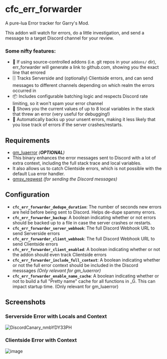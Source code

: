 # cfc_err_forwarder
A pure-lua Error tracker for Garry's Mod.

This addon will watch for errors, do a little investigation, and send a message to a target Discord channel for your review.

### Some nifty features:
 - :brain: If using source-controlled addons (i.e. git repos in your `addons/` dir), err_forwarder will generate a link to github.com, showing you the exact line that errored
 - :file_cabinet: Tracks Serverside and (optionally) Clientside errors, and can send messages to different channels depending on which realm the errors occurred in
 - :package: Includes configurable batching logic and respects Discord rate limiting, so it won't spam your error channel
 - :mag_right: Shows you the current values of up to 8 local variables in the stack that threw an error (very useful for debugging!)
 - :floppy_disk: Automatically backs up your unsent errors, making it less likely that you lose track of errors if the server crashes/restarts.

## Requirements
 - [gm_luaerror](https://github.com/danielga/gm_luaerror) _(**OPTIONAL**)_
  - This binary enhances the error messages sent to Discord with a lot of extra context, including the full stack trace and local variables.
  - It also allows us to catch Clientside errors, which is not possible with the default Lua error handler.
 - [gmsv_reqwest](https://github.com/WilliamVenner/gmsv_reqwest) _(for sending the Discord messages)_


## Configuration
 - **`cfc_err_forwarder_dedupe_duration`**: The number of seconds new errors are held before being sent to Discord. Helps de-dupe spammy errors.
 - **`cfc_err_forwarder_backup`**: A boolean indicating whether or not errors should be backed up to a file in case the server crashes or restarts.
 - **`cfc_err_forwarder_server_webhook`**: The full Discord Webhook URL to send Serverside errors
 - **`cfc_err_forwarder_client_webhook`**: The full Discord Webhook URL to send Clientside errors
 - **`cfc_err_forwarder_client_enabled`**: A boolean indicating whether or not the addon should even track Clientside errors
 - **`cfc_err_forwarder_include_full_context`**: A boolean indicating whether or not the full error context should be included in the Discord messsages _(Only relevant for gm_luaerror)_
 - **`cfc_err_forwarder_enable_name_cache`**: A boolean indicating whether or not to build a full "Pretty name" cache for all functions in _G. This can impact startup time. (Only relevant for gm_luaerror)


## Screenshots

### Serverside Error with Locals and Context
![DiscordCanary_nmbYDY33PH](https://user-images.githubusercontent.com/7936439/188520510-709cda4d-1f30-4f15-b43a-ac6cddd0723c.png)


### Clientside Error with Context
![image](https://user-images.githubusercontent.com/7936439/188520586-fdd2f05f-c83a-458a-a7f3-8f29fa99b95f.png)
